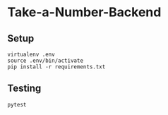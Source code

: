 # Take-a-Number-Backend
## Setup
```
virtualenv .env
source .env/bin/activate
pip install -r requirements.txt
```

## Testing
```
pytest
```